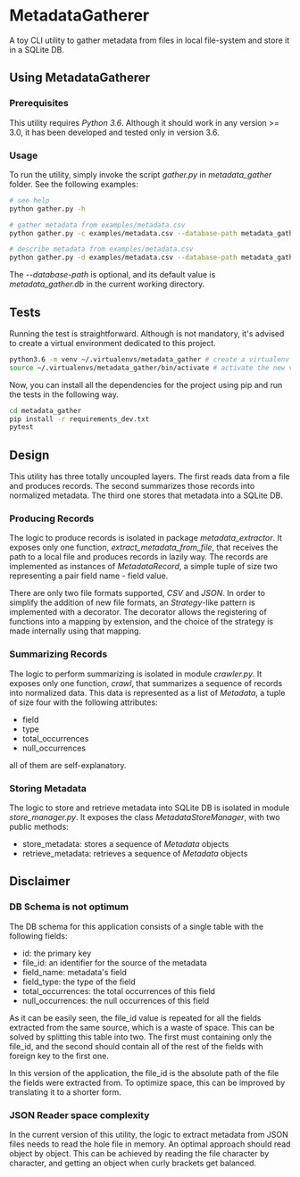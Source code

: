 # MetadataGatherer

A toy CLI utility to gather metadata from files in local file-system and store it in a SQLite DB.

## Using MetadataGatherer

### Prerequisites

This utility requires _Python 3.6_. Although it should work in any version >= 3.0, it has been developed
and tested only in version 3.6.

### Usage

To run the utility, simply invoke the script _gather.py_ in _metadata_gather_ folder. See the following
examples:
```bash
# see help
python gather.py -h

# gather metadata from examples/metadata.csv
python gather.py -c examples/metadata.csv --database-path metadata_gather.db

# describe metadata from examples/metadata.csv
python gather.py -d examples/metadata.csv --database-path metadata_gather.db
```

The _--database-path_ is optional, and its default value is _metadata_gather.db_ in the current working
directory.

## Tests

Running the test is straightforward. Although is not mandatory, it's advised to create a virtual environment 
dedicated to this project.
```bash
python3.6 -m venv ~/.virtualenvs/metadata_gather # create a virtualenv in the desired destination
source ~/.virtualenvs/metadata_gather/bin/activate # activate the new virtual env way
```
Now, you can install all the dependencies for the project using pip and run the tests in the following way.
```bash
cd metadata_gather
pip install -r requirements_dev.txt
pytest
```

## Design

This utility has three totally uncoupled layers. The first reads data from a file and produces records. The second
summarizes those records into normalized metadata. The third one stores that metadata into a SQLite DB.

### Producing Records

The logic to produce records is isolated in package _metadata_extractor_. It exposes only one function,
_extract_metadata_from_file_, that receives the path to a local file and produces records in lazily way.
The records are implemented as instances of _MetadataRecord_, a simple tuple of size two representing a
pair field name - field value.

There are only two file formats supported, _CSV_ and _JSON_. In order to simplify the addition of new file
formats, an _Strategy_-like pattern is implemented with a decorator. The decorator allows the registering
of functions into a mapping by extension, and the choice of the strategy is made internally using that mapping.

### Summarizing Records

The logic to perform summarizing is isolated in module _crawler.py_. It exposes only one function,
_crawl_, that summarizes a sequence of records into normalized data. This data is represented as a
list of _Metadata_, a tuple of size four with the following attributes:

* field
* type
* total_occurrences
* null_occurrences

all of them are self-explanatory.

### Storing Metadata

The logic to store and retrieve metadata into SQLite DB is isolated in module _store_manager.py_. It
exposes the class _MetadataStoreManager_, with two public methods:
 * store_metadata: stores a sequence of _Metadata_ objects
 * retrieve_metadata: retrieves a sequence of _Metadata_ objects

## Disclaimer

### DB Schema is not optimum
The DB schema for this application consists of a single table with the following fields:

* id: the primary key
* file_id: an identifier for the source of the metadata
* field_name: metadata's field
* field_type: the type of the field
* total_occurrences: the total occurrences of this field
* null_occurrences: the null occurrences of this field

As it can be easily seen, the file_id value is repeated for all the fields extracted from the same source,
which is a waste of space. This can be solved by splitting this table into two. The first must containing 
only the file_id, and the second should contain all of the rest of the fields with foreign key to the first one.

In this version of the application, the file_id is the absolute path of the file the fields were extracted
from. To optimize space, this can be improved by translating it to a shorter form.

### JSON Reader space complexity

In the current version of this utility, the logic to extract metadata from JSON files needs to read the
hole file in memory. An optimal approach should read object by object. This can be achieved by reading the
file character by character, and getting an object when curly brackets get balanced.
